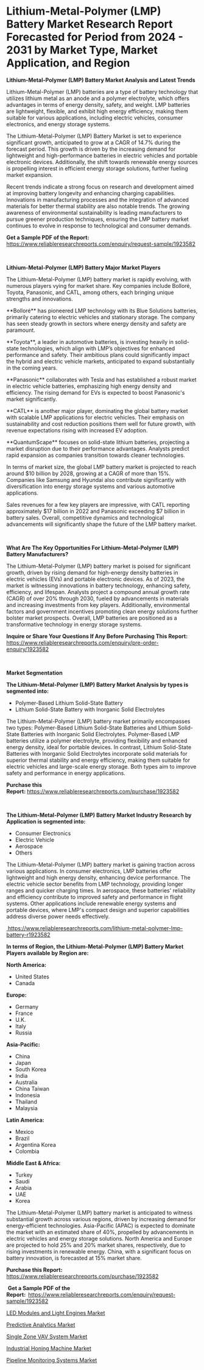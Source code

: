 <p><h1>Lithium-Metal-Polymer (LMP) Battery Market Research Report Forecasted for Period from 2024 -  2031 by Market Type, Market Application, and Region</h1></p><p><strong>Lithium-Metal-Polymer (LMP) Battery Market Analysis and Latest Trends</strong></p>
<p><p>Lithium-Metal-Polymer (LMP) batteries are a type of battery technology that utilizes lithium metal as an anode and a polymer electrolyte, which offers advantages in terms of energy density, safety, and weight. LMP batteries are lightweight, flexible, and exhibit high energy efficiency, making them suitable for various applications, including electric vehicles, consumer electronics, and energy storage systems.</p><p>The Lithium-Metal-Polymer (LMP) Battery Market is set to experience significant growth, anticipated to grow at a CAGR of 14.7% during the forecast period. This growth is driven by the increasing demand for lightweight and high-performance batteries in electric vehicles and portable electronic devices. Additionally, the shift towards renewable energy sources is propelling interest in efficient energy storage solutions, further fueling market expansion.</p><p>Recent trends indicate a strong focus on research and development aimed at improving battery longevity and enhancing charging capabilities. Innovations in manufacturing processes and the integration of advanced materials for better thermal stability are also notable trends. The growing awareness of environmental sustainability is leading manufacturers to pursue greener production techniques, ensuring the LMP battery market continues to evolve in response to technological and consumer demands.</p></p>
<p><strong>Get a Sample PDF of the Report:&nbsp;</strong> <a href="https://www.reliableresearchreports.com/enquiry/request-sample/1923582?utm_campaign=34&utm_medium=2&utm_source=Github&utm_content=ia&utm_term=24102024&utm_id=lithium-metal-polymer-lmp-battery">https://www.reliableresearchreports.com/enquiry/request-sample/1923582</a></p>
<p>&nbsp;</p>
<p><strong>Lithium-Metal-Polymer (LMP) Battery Major Market Players</strong></p>
<p><p>The Lithium-Metal-Polymer (LMP) battery market is rapidly evolving, with numerous players vying for market share. Key companies include Bolloré, Toyota, Panasonic, and CATL, among others, each bringing unique strengths and innovations.</p><p>**Bolloré** has pioneered LMP technology with its Blue Solutions batteries, primarily catering to electric vehicles and stationary storage. The company has seen steady growth in sectors where energy density and safety are paramount. </p><p>**Toyota**, a leader in automotive batteries, is investing heavily in solid-state technologies, which align with LMP’s objectives for enhanced performance and safety. Their ambitious plans could significantly impact the hybrid and electric vehicle markets, anticipated to expand substantially in the coming years.</p><p>**Panasonic** collaborates with Tesla and has established a robust market in electric vehicle batteries, emphasizing high energy density and efficiency. The rising demand for EVs is expected to boost Panasonic's market significantly.</p><p>**CATL** is another major player, dominating the global battery market with scalable LMP applications for electric vehicles. Their emphasis on sustainability and cost reduction positions them well for future growth, with revenue expectations rising with increased EV adoption.</p><p>**QuantumScape** focuses on solid-state lithium batteries, projecting a market disruption due to their performance advantages. Analysts predict rapid expansion as companies transition towards cleaner technologies.</p><p>In terms of market size, the global LMP battery market is projected to reach around $10 billion by 2028, growing at a CAGR of more than 15%. Companies like Samsung and Hyundai also contribute significantly with diversification into energy storage systems and various automotive applications.</p><p>Sales revenues for a few key players are impressive, with CATL reporting approximately $17 billion in 2022 and Panasonic exceeding $7 billion in battery sales. Overall, competitive dynamics and technological advancements will significantly shape the future of the LMP battery market.</p></p>
<p>&nbsp;</p>
<p><strong>What Are The Key Opportunities For Lithium-Metal-Polymer (LMP) Battery Manufacturers?</strong></p>
<p><p>The Lithium-Metal-Polymer (LMP) battery market is poised for significant growth, driven by rising demand for high-energy density batteries in electric vehicles (EVs) and portable electronic devices. As of 2023, the market is witnessing innovations in battery technology, enhancing safety, efficiency, and lifespan. Analysts project a compound annual growth rate (CAGR) of over 20% through 2030, fueled by advancements in materials and increasing investments from key players. Additionally, environmental factors and government incentives promoting clean energy solutions further bolster market prospects. Overall, LMP batteries are positioned as a transformative technology in energy storage systems.</p></p>
<p><strong>Inquire or Share Your Questions If Any Before Purchasing This Report:</strong> <a href="https://www.reliableresearchreports.com/enquiry/pre-order-enquiry/1923582?utm_campaign=34&utm_medium=2&utm_source=Github&utm_content=ia&utm_term=24102024&utm_id=lithium-metal-polymer-lmp-battery">https://www.reliableresearchreports.com/enquiry/pre-order-enquiry/1923582</a></p>
<p>&nbsp;</p>
<p><strong>Market Segmentation</strong></p>
<p><strong>The Lithium-Metal-Polymer (LMP) Battery Market Analysis by types is segmented into:</strong></p>
<p><ul><li>Polymer-Based Lithium Solid-State Battery</li><li>Lithium Solid-State Battery with Inorganic Solid Electrolytes</li></ul></p>
<p><p>The Lithium-Metal-Polymer (LMP) battery market primarily encompasses two types: Polymer-Based Lithium Solid-State Batteries and Lithium Solid-State Batteries with Inorganic Solid Electrolytes. Polymer-Based LMP batteries utilize a polymer electrolyte, providing flexibility and enhanced energy density, ideal for portable devices. In contrast, Lithium Solid-State Batteries with Inorganic Solid Electrolytes incorporate solid materials for superior thermal stability and energy efficiency, making them suitable for electric vehicles and large-scale energy storage. Both types aim to improve safety and performance in energy applications.</p></p>
<p><strong>Purchase this Report:&nbsp;</strong><a href="https://www.reliableresearchreports.com/purchase/1923582?utm_campaign=34&utm_medium=2&utm_source=Github&utm_content=ia&utm_term=24102024&utm_id=lithium-metal-polymer-lmp-battery">https://www.reliableresearchreports.com/purchase/1923582</a></p>
<p>&nbsp;</p>
<p><strong>The Lithium-Metal-Polymer (LMP) Battery Market Industry Research by Application is segmented into:</strong></p>
<p><ul><li>Consumer Electronics</li><li>Electric Vehicle</li><li>Aerospace</li><li>Others</li></ul></p>
<p><p>The Lithium-Metal-Polymer (LMP) battery market is gaining traction across various applications. In consumer electronics, LMP batteries offer lightweight and high energy density, enhancing device performance. The electric vehicle sector benefits from LMP technology, providing longer ranges and quicker charging times. In aerospace, these batteries' reliability and efficiency contribute to improved safety and performance in flight systems. Other applications include renewable energy systems and portable devices, where LMP's compact design and superior capabilities address diverse power needs effectively.</p></p>
<p><a href="https://www.reliableresearchreports.com/lithium-metal-polymer-lmp-battery-r1923582?utm_campaign=34&utm_medium=2&utm_source=Github&utm_content=ia&utm_term=24102024&utm_id=lithium-metal-polymer-lmp-battery">&nbsp;https://www.reliableresearchreports.com/lithium-metal-polymer-lmp-battery-r1923582</a></p>
<p><strong>In terms of Region, the Lithium-Metal-Polymer (LMP) Battery Market Players available by Region are:</strong></p>
<p>
    <p> <strong> North America: </strong>
        <ul>
            <li>United States</li>
            <li>Canada</li>
        </ul>
        </p> 
    <p> <strong> Europe: </strong>
        <ul>
            <li>Germany</li>
            <li>France</li>
            <li>U.K.</li>
            <li>Italy</li>
            <li>Russia</li>
        </ul>
        </p> 
    <p> <strong> Asia-Pacific: </strong>
        <ul>
            <li>China</li>
            <li>Japan</li>
            <li>South Korea</li>
            <li>India</li>
            <li>Australia</li>
            <li>China Taiwan</li>
            <li>Indonesia</li>
            <li>Thailand</li>
            <li>Malaysia</li>
        </ul>
        </p> 
    <p> <strong> Latin America: </strong>
        <ul>
            <li>Mexico</li>
            <li>Brazil</li>
            <li>Argentina Korea</li>
            <li>Colombia</li>
        </ul>
        </p> 
    <p> <strong> Middle East & Africa: </strong>
        <ul>
            <li>Turkey</li>
            <li>Saudi</li>
            <li>Arabia</li>
            <li>UAE</li>
            <li>Korea</li>
        </ul>
    </p>
    </p>
<p><p>The Lithium-Metal-Polymer (LMP) battery market is anticipated to witness substantial growth across various regions, driven by increasing demand for energy-efficient technologies. Asia-Pacific (APAC) is expected to dominate the market with an estimated share of 40%, propelled by advancements in electric vehicles and energy storage solutions. North America and Europe are projected to hold 25% and 20% market shares, respectively, due to rising investments in renewable energy. China, with a significant focus on battery innovation, is forecasted at 15% market share.</p></p>
<p><strong>Purchase this Report: </strong><a href="https://www.reliableresearchreports.com/purchase/1923582?utm_campaign=34&utm_medium=2&utm_source=Github&utm_content=ia&utm_term=24102024&utm_id=lithium-metal-polymer-lmp-battery">https://www.reliableresearchreports.com/purchase/1923582</a></p>
<p>&nbsp;<strong>Get a Sample PDF of the Report:&nbsp;&nbsp;</strong><a href="https://www.reliableresearchreports.com/enquiry/request-sample/1923582?utm_campaign=34&utm_medium=2&utm_source=Github&utm_content=ia&utm_term=24102024&utm_id=lithium-metal-polymer-lmp-battery">https://www.reliableresearchreports.com/enquiry/request-sample/1923582</a></p>
<p><strong></strong></p>
<p><p><a href="https://github.com/avilarotedlowkog/Market-Research-Report-List-1/blob/main/led-modules-and-light-engines-market.md?utm_campaign=34&utm_medium=2&utm_source=Github&utm_content=ia&utm_term=24102024&utm_id=lithium-metal-polymer-lmp-battery">LED Modules and Light Engines Market</a></p><p><a href="https://www.linkedin.com/pulse/market-leaders-laggards-global-predictive-analytics-trends-kzvze?utm_campaign=34&utm_medium=2&utm_source=Github&utm_content=ia&utm_term=24102024&utm_id=lithium-metal-polymer-lmp-battery">Predictive Analytics Market</a></p><p><a href="https://issuu.com/reportprime-2/docs/single-zone-vav-system-market-size-_c699aa2bdfacef?utm_campaign=34&utm_medium=2&utm_source=Github&utm_content=ia&utm_term=24102024&utm_id=lithium-metal-polymer-lmp-battery">Single Zone VAV System Market</a></p><p><a href="https://github.com/fannklhimesu/Market-Research-Report-List-1/blob/main/industrial-honing-machine-market.md?utm_campaign=34&utm_medium=2&utm_source=Github&utm_content=ia&utm_term=24102024&utm_id=lithium-metal-polymer-lmp-battery">Industrial Honing Machine Market</a></p><p><a href="https://www.linkedin.com/pulse/pipeline-monitoring-systems-market-outlook-share-analysis--gljme?utm_campaign=34&utm_medium=2&utm_source=Github&utm_content=ia&utm_term=24102024&utm_id=lithium-metal-polymer-lmp-battery">Pipeline Monitoring Systems Market</a></p></p>